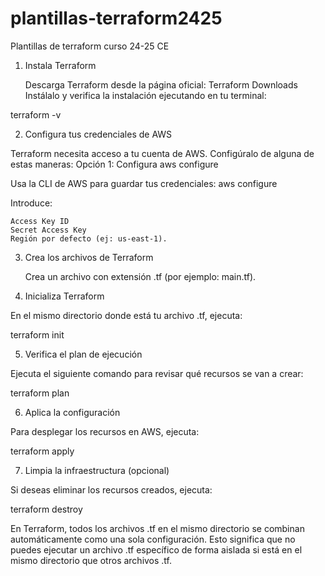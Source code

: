 # plantillas-terraform2425
Plantillas de terraform curso 24-25 CE 


1. Instala Terraform

    Descarga Terraform desde la página oficial: Terraform Downloads
    Instálalo y verifica la instalación ejecutando en tu terminal:

terraform -v

2. Configura tus credenciales de AWS

Terraform necesita acceso a tu cuenta de AWS. Configúralo de alguna de estas maneras:
Opción 1: Configura aws configure

Usa la CLI de AWS para guardar tus credenciales:
aws configure

Introduce:

    Access Key ID
    Secret Access Key
    Región por defecto (ej: us-east-1).

3. Crea los archivos de Terraform

    Crea un archivo con extensión .tf (por ejemplo: main.tf).

4. Inicializa Terraform

En el mismo directorio donde está tu archivo .tf, ejecuta:

terraform init

5. Verifica el plan de ejecución

Ejecuta el siguiente comando para revisar qué recursos se van a crear:

terraform plan

6. Aplica la configuración

Para desplegar los recursos en AWS, ejecuta:

terraform apply

7. Limpia la infraestructura (opcional)

Si deseas eliminar los recursos creados, ejecuta:

terraform destroy

En Terraform, todos los archivos .tf en el mismo directorio se combinan automáticamente como una sola configuración. Esto significa que no puedes ejecutar un archivo .tf específico de forma aislada si está en el mismo directorio que otros archivos .tf.
